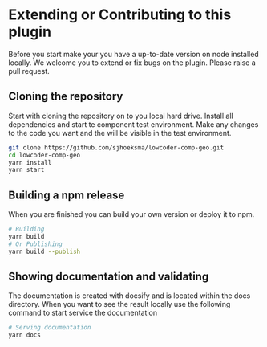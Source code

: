 # Extending or Contributing to this plugin

Before you start make your you have a up-to-date version on node installed locally. 
We welcome you to extend or fix bugs on the plugin. Please raise a pull request.

## Cloning the repository
Start with cloning the repository on to you local hard drive. Install all dependencies and start te component test environment. Make any changes to the code you want and the will be visible in the test environment. 

```bash
git clone https://github.com/sjhoeksma/lowcoder-comp-geo.git
cd lowcoder-comp-geo
yarn install
yarn start
```

## Building a npm release
When you are finished you can build your own version or deploy it to npm.

```bash
# Building
yarn build 
# Or Publishing
yarn build --publish
```

## Showing documentation and validating
The documentation is created with docsify and is located within the docs directory. 
When you want to see the result locally use the following command to start service the documentation

```bash
# Serving documentation
yarn docs 
```